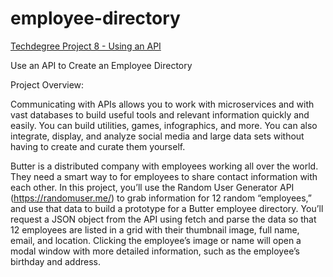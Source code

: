 # employee-directory
 [Techdegree Project 8 - Using an API](https://gracemarsh.github.io/employee-directory/) 
 
 
Use an API to Create an Employee Directory

Project Overview:

Communicating with APIs allows you to work with microservices and with vast databases to build useful tools and relevant information quickly and easily. You can build utilities, games, infographics, and more. You can also integrate, display, and analyze social media and large data sets without having to create and curate them yourself.

Butter is a distributed company with employees working all over the world. They need a smart way to for employees to share contact information with each other. In this project, you’ll use the Random User Generator API (https://randomuser.me/) to grab information for 12 random “employees,” and use that data to build a prototype for a Butter employee directory. You’ll request a JSON object from the API using fetch and parse the data so that 12 employees are listed in a grid with their thumbnail image, full name, email, and location. Clicking the employee’s image or name will open a modal window with more detailed information, such as the employee’s birthday and address.


